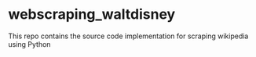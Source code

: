 # webscraping_waltdisney
This repo contains the source code implementation for scraping wikipedia using Python
